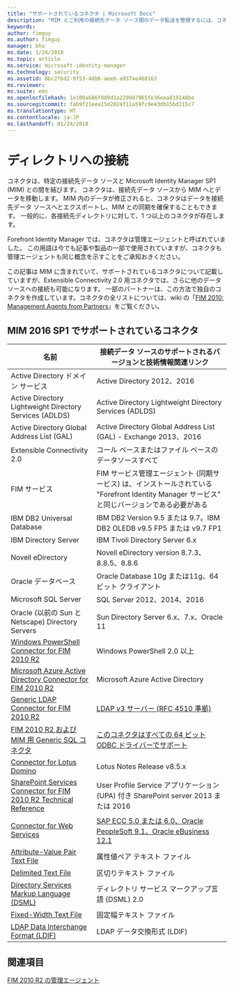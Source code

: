 ```yaml
---
title: "サポートされているコネクタ | Microsoft Docs"
description: "MIM とご利用の接続先データ ソース間のデータ転送を管理するには、コネクタを使用します。"
keywords: 
author: fimguy
ms.author: fimguy
manager: bhu
ms.date: 1/24/2018
ms.topic: article
ms.service: microsoft-identity-manager
ms.technology: security
ms.assetid: 8bc2f6d2-9f53-4db6-aee6-a937ae468163
ms.reviewer: 
ms.suite: ems
ms.openlocfilehash: 1e100a686f009d1a2290d7965fe36eea819148be
ms.sourcegitcommit: fab9f21eea15d2024f11a59fc9e43db15bd215c7
ms.translationtype: HT
ms.contentlocale: ja-JP
ms.lasthandoff: 01/24/2018
---
```

# <a name="connect-to-your-directories"></a>ディレクトリへの接続

コネクタは、特定の接続先データ ソースと Microsoft Identity Manager SP1 (MIM) との間を結びます。 コネクタは、接続先データ ソースから MIM へとデータを移動します。 MIM 内のデータが修正されると、コネクタはデータを接続先データ ソースへとエクスポートし、MIM との同期を確保することもできます。 一般的に、各接続先ディレクトリに対して、1 つ以上のコネクタが存在します。

Forefront Identity Manager では、コネクタは管理エージェントと呼ばれていました。 この用語は今でも記事や製品の一部で使用されていますが、コネクタも管理エージェントも同じ概念を示すことをご承知おきください。

この記事は MIM に含まれていて、サポートされているコネクタについて記載していますが、Extensible Connectivity 2.0 用コネクタでは、さらに他のデータ ソースへの接続も可能になります。 一部のパートナーは、この方法で独自のコネクタを作成しています。コネクタの全リストについては、wiki の「[FIM 2010: Management Agents from Partners](http://social.technet.microsoft.com/wiki/contents/articles/1589.fim-2010-management-agents-from-partners.aspx)」をご覧ください。

## <a name="supported-connectors-in-mim-2016-sp1"></a>MIM 2016 SP1 でサポートされているコネクタ

| 名前 | 接続データ ソースのサポートされるバージョンと技術情報関連リンク |
| ---- | ----------------------------------------------- |
| Active Directory ドメイン サービス | Active Directory 2012、2016 |
| Active Directory Lightweight Directory Services (ADLDS) | Active Directory Lightweight Directory Services (ADLDS) |
| Active Directory Global Address List (GAL) | Active Directory Global Address List (GAL) - Exchange 2013、2016 |
| Extensible Connectivity 2.0 | コール ベースまたはファイル ベースのデータソースすべて |
| FIM サービス | FIM サービス管理エージェント (同期サービス) は、インストールされている "Forefront Identity Manager サービス" と同じバージョンである必要がある |
| IBM DB2 Universal Database | IBM DB2 Version 9.5 または 9.7。IBM DB2 OLEDB v9.5 FP5 または v9.7 FP1 |
| IBM Directory Server | IBM Tivoli Directory Server 6.x |
| Novell eDirectory | Novell eDirectory version 8.7.3、8.8.5、8.8.6 |
| Oracle データベース | Oracle Database 10g または11g、64 ビット クライアント |
| Microsoft SQL Server | SQL Server 2012、2014、2016 |
| Oracle (以前の Sun と Netscape) Directory Servers | Sun Directory Server 6.x、7.x、Oracle 11 |
| [Windows PowerShell Connector for FIM 2010 R2](https://msdn.microsoft.com/en-us/library/dn640417.aspx) | Windows PowerShell 2.0 以上 |
| [Microsoft Azure Active Directory Connector for FIM 2010 R2](https://msdn.microsoft.com/en-us/library/dn511001.aspx) | Microsoft Azure Active Directory |
| [Generic LDAP Connector for FIM 2010 R2](https://msdn.microsoft.com/en-us/library/dn510997.aspx) | [LDAP v3 サーバー (RFC 4510 準拠)](https://docs.microsoft.com/en-us/azure/active-directory/connect/active-directory-aadconnectsync-connector-genericldap) |
| [FIM 2010 R2 および MIM 用 Generic SQL コネクタ](https://msdn.microsoft.com/en-us/library/dn510997.aspx) | [このコネクタはすべての 64 ビット ODBC ドライバーでサポート](https://docs.microsoft.com/en-us/azure/active-directory/connect/active-directory-aadconnectsync-connector-genericsql) |
| [Connector for Lotus Domino](https://msdn.microsoft.com/en-us/library/hh859750.aspx) | Lotus Notes Release v8.5.x |
| [SharePoint Services Connector for FIM 2010 R2 Technical Reference](https://msdn.microsoft.com/en-us/library/dn511003.aspx) | User Profile Service アプリケーション (UPA) 付き SharePoint server 2013 または 2016 |
| [Connector for Web Services](https://www.microsoft.com/en-us/download/details.aspx?id=51495) | [SAP ECC 5.0 または 6.0、Oracle PeopleSoft 9.1、Oracle eBusiness 12.1](https://docs.microsoft.com/en-us/microsoft-identity-manager/reference/microsoft-identity-manager-2016-ma-ws) |
| [Attribute-Value Pair Text File](https://technet.microsoft.com/en-us/library/cc708644(v=ws.10).aspx) | 属性値ペア テキスト ファイル |
| [Delimited Text File](https://technet.microsoft.com/en-us/library/cc720612(v=ws.10).aspx) | 区切りテキスト ファイル |
| [Directory Services Markup Language (DSML)](https://technet.microsoft.com/en-us/library/cc720660(v=ws.10).aspx) | ディレクトリ サービス マークアップ言語 (DSML) 2.0 |
| [Fixed-Width Text File](https://technet.microsoft.com/en-us/library/cc720633(v=ws.10).aspx) | 固定幅テキスト ファイル |
| [LDAP Data Interchange Format (LDIF)](https://technet.microsoft.com/en-us/library/cc708662(v=ws.10).aspx) | LDAP データ交換形式 (LDIF) |

## <a name="related-topics"></a>関連項目

[FIM 2010 R2 の管理エージェント](https://technet.microsoft.com/library/jj133885.aspx)
